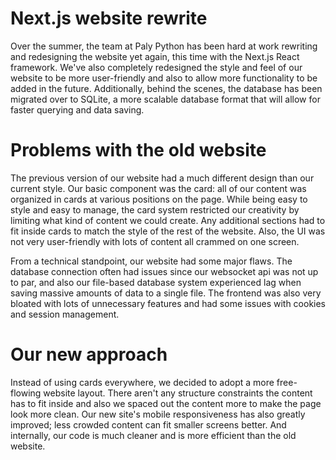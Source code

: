 # Next.js website rewrite

Over the summer, the team at Paly Python has been hard at work rewriting and redesigning the website yet again, this time with the Next.js React framework. We've also completely redesigned the style and feel of our website to be more user-friendly and also to allow more functionality to be added in the future. Additionally, behind the scenes, the database has been migrated over to SQLite, a more scalable database format that will allow for faster querying and data saving.

# Problems with the old website

The previous version of our website had a much different design than our current style. Our basic component was the card: all of our content was organized in cards at various positions on the page. While being easy to style and easy to manage, the card system restricted our creativity by limiting what kind of content we could create. Any additional sections had to fit inside cards to match the style of the rest of the website. Also, the UI was not very user-friendly with lots of content all crammed on one screen.

From a technical standpoint, our website had some major flaws. The database connection often had issues since our websocket api was not up to par, and also our file-based database system experienced lag when saving massive amounts of data to a single file. The frontend was also very bloated with lots of unnecessary features and had some issues with cookies and session management.

# Our new approach

Instead of using cards everywhere, we decided to adopt a more free-flowing website layout. There aren't any structure constraints the content has to fit inside and also we spaced out the content more to make the page look more clean. Our new site's mobile responsiveness has also greatly improved; less crowded content can fit smaller screens better. And internally, our code is much cleaner and is more efficient than the old website.